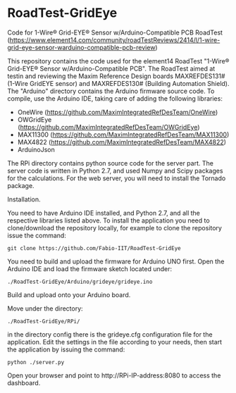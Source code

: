 # RoadTest-GridEye
Code for 1-Wire® Grid-EYE® Sensor w/Arduino-Compatible PCB RoadTest (https://www.element14.com/community/roadTestReviews/2414/l/1-wire-grid-eye-sensor-warduino-compatible-pcb-review)

This repository contains the code used for the element14 RoadTest "1-Wire® Grid-EYE® Sensor w/Arduino-Compatible PCB".
The RoadTest aimed at testin and reviewing the Maxim Reference Design boards MAXREFDES131# (1-Wire GridEYE sensor) and MAXREFDES130# (Building Automation Shield).
The "Arduino" directory contains the Arduino firmware source code. To compile, use the Arduino IDE, taking care of adding the following libraries:
- OneWire (https://github.com/MaximIntegratedRefDesTeam/OneWire)
- OWGridEye (https://github.com/MaximIntegratedRefDesTeam/OWGridEye)
- MAX11300 (https://github.com/MaximIntegratedRefDesTeam/MAX11300)
- MAX4822 (https://github.com/MaximIntegratedRefDesTeam/MAX4822)
- ArduinoJson

The RPi directory contains python source code for the server part.
The server code is written in Python 2.7, and used Numpy and Scipy packages for the calculations.
For the web server, you will need to install the Tornado package.

Installation.

You need to have Arduino IDE installed, and Python 2.7, and all the respective libraries listed above.
To install the application you need to clone/download the repository locally, for example to clone the repository issue the command:

    git clone https://github.com/Fabio-IIT/RoadTest-GridEye

You need to build and upload the firmware for Arduino UNO first. Open the Arduino IDE and load the firmware sketch located under:

    ./RoadTest-GridEye/Arduino/grideye/grideye.ino

Build and upload onto your Arduino board.

Move under the directory:

    ./RoadTest-GridEye/RPi/

in the directory config there is the grideye.cfg configuration file for the application.
Edit the settings in the file according to your needs, then start the application by issuing the command:

    python ./server.py

Open your browser and point to http://RPi-IP-address:8080 to access the dashboard.


